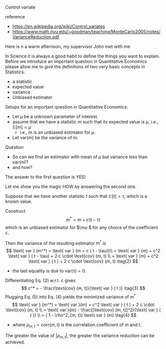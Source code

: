 Control variate

reference

- https://en.wikipedia.org/wiki/Control_variates
- https://www.math.nyu.edu/~goodman/teaching/MonteCarlo2005/notes/VarianceReduction.pdf

Here is n a warm afternoon, my supervisor John met with me 

In Science it is always a good habit to define the things you want to explain. Before we introduce an important question in Quantitative Economics please allow me to give the definitions of two very basic concepts in Statistics.

- a statistic
- expected value
- variance
- Unbiased estimator

Setups for an important question in Quantitative Economics:

- Let $\mu$ be a unknown parameter of interest.
- assume that we have a statistic $m$ such that its expected value is $\mu$, i.e., $\mathbb E [m] = \mu$
  - i.e., $m$ is an unbiased estimator for $\mu$.
- Let $\text{var} (m)$ be the variance of $m$.

Question

- So can we find an estimator with mean of $\mu$ but variance less than $\text{var} (m)$?
- and how?

The answer to the first question is YES!

Let me show you the magic HOW by answering the second one.

Suppose that we have another statistic $t$ such that $\mathbb E[t] = \tau$, which is a known value.

Construct 
$$
m^* = m + c ( t - \tau) \tag{1}
$$
which is an unbiased estimator for $\mu $ for any choice of the coefficient $c$.

Then the variance of the resulting estimator $m^*$ is 
$$
\text{ var } (m^*) = \text{ var } (m + c ( t - \tau))\\
= \text{ var } (m) + c^2 \text{ var } ( t - \tau)  +  2 c  \cdot \text{cov} (m, t) \\
= \text{ var } (m) + c^2 \text{ var } ( t )  +  2 c  \cdot \text{cov} (m, t) \tag{2}
$$

- the last equality is due to $\text{var}(\tau)=0$.

Differentiating Eq. (2) w.r.t. $c$ gives
$$
c^* = - \frac{\text{cov} (m, t)}{\text{ var } ( t )} \tag{3}
$$
 Plugging Eq. (5) into Eq. (4) yields the minimized variance of $m^*$
$$
\text{ var } (m^*) = \text{ var }(m) + c^2 \text{ var } ( t )  +  2 c  \cdot \text{cov} (m, t) \\
= \text{ var }(m) - \frac{[\text{cov} (m, t)]^2}{\text{ var } ( t )} \\
= ( 1 - \rho^2_{m, t}) \text{ var } (m) \tag{4}
$$

- where $\rho_{m, t} = \text{corr} (m, t)$ is the correlation coefficient of $m$ and $t$.

The greater the value of $|\rho_{m, t}|$, the greater the variance reduction can be achieved.